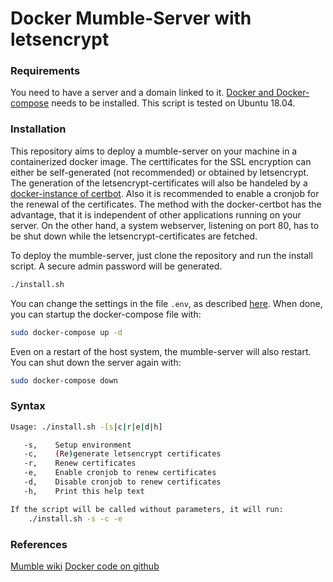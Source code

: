 # Docker Mumble-Server with letsencrypt

### Requirements

You need to have a server and a domain linked to it. [Docker and Docker-compose](https://docs.docker.com/engine/install/ubuntu/) needs to be installed. This script is tested on Ubuntu 18.04.

### Installation

This repository aims to deploy a mumble-server on your machine in a containerized docker image. The certtificates for the SSL encryption can either be self-generated (not recommended) or obtained by letsencrypt. The generation of the letsencrypt-certificates will also be handeled by a [docker-instance of certbot](https://github.com/certbot-docker/certbot-docker). Also it is recommended to enable a cronjob for the renewal of the certificates. The method with the docker-certbot has the advantage, that it is independent of other applications running on your server. On the other hand, a system webserver, listening on port 80, has to be shut down while the letsencrypt-certificates are fetched.

To deploy the mumble-server, just clone the repository and run the install script. A secure admin password will be generated.

```bash
./install.sh
```
You can change the settings in the file `.env`, as described [here](https://github.com/sudoforge/docker-images/tree/master/mumble-server). When done, you can startup the docker-compose file with:

```bash
sudo docker-compose up -d
```

Even on a restart of the host system, the mumble-server will also restart. You can shut down the server again with:

```bash
sudo docker-compose down
```

### Syntax

```bash
Usage: ./install.sh -[s|c|r|e|d|h]

   -s,    Setup environment
   -c,    (Re)generate letsencrypt certificates
   -r,    Renew certificates
   -e,    Enable cronjob to renew certificates
   -d,    Disable cronjob to renew certificates
   -h,    Print this help text

If the script will be called without parameters, it will run:
    ./install.sh -s -c -e
```

### References

[Mumble wiki](https://wiki.mumble.info/wiki/3rd_Party_Applications) 
[Docker code on github](https://github.com/sudoforge/docker-images/tree/master/mumble-server) 